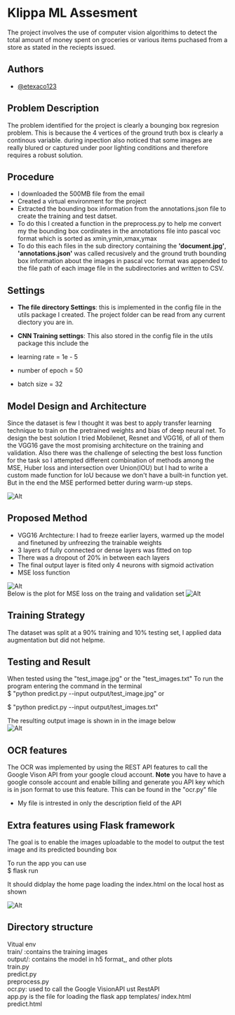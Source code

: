 
# Klippa ML Assesment

The project involves the use of computer vision algorithims to detect the total amount of money spent on groceries or various items puchased from a store as stated in the reciepts issued.


## Authors

- [@etexaco123](https://www.github.com/etexaco123)


## Problem Description
The problem identified for the project is clearly a bounging box regresion problem. This is because the 4 vertices of the ground truth box is clearly a continous variable. during inpection also noticed that some images are really blured or captured under poor lighting conditions and therefore requires a robust solution.

## Procedure
- I downloaded the 500MB file from the email  
- Created a virtual environment for the project  
- Extracted the bounding box information from the annotations.json  file to create the training and test datset.  
- To do this I created a function in the preprocess.py to help me convert my the bounding box cordinates in the annotations file into pascal voc format which is sorted as xmin,ymin,xmax,ymax  
- To do this each files in the sub directory containing the **'document.jpg'**, **'annotations.json'** was called recusively and the ground truth bounding box information about the images in pascal voc format was appended to the file path of each image file in the subdirectories and written to CSV. 

## Settings 
- **The file directory Settings**: this is implemented in the config file in the utils package I created. The project folder can be read from any current diectory you are in.  

- **CNN Training settings**: This also stored in the config file in the utils package this include the  
- learning rate = 1e - 5  
- number of epoch = 50
- batch size = 32

## Model Design and Architecture
Since the dataset is few I thought it was best to apply transfer learning technique to train on the pretrained weights and bias of deep neural net. To design the best solution I tried Mobilenet, Resnet and VGG16, of all of them the VGG16 gave the most promising architecture on the training and validation. Also there was the challenge of selecting the best loss function for the task so I attempted different combination of methods among the MSE, Huber loss and intersection over Union(IOU) but I had to write a custom made function for IoU because we don't have a built-in function yet. But in the end the MSE performed better during warm-up steps.

![Alt](https://github.com/etexaco123/Klippa-ML-Assesment/blob/main/output/model_architecture.png)

## Proposed Method
- VGG16 Archtecture: I had to freeze earlier layers, warmed up the model and finetuned by unfreezing the trainable weights
- 3 layers of fully connected or dense layers was fitted on top
- There was a dropout of 20% in between each layers  
- The final output layer is fited only 4 neurons with sigmoid activation
- MSE loss function  
  
![Alt](https://github.com/etexaco123/Klippa-ML-Assesment/blob/main/output/model_architecture.png)  
Below is the plot for MSE loss on the traing and validation set
![Alt](https://github.com/etexaco123/Klippa-ML-Assesment/blob/main/output/plot.png)

## Training Strategy
The dataset was split at a 90% training and 10% testing set, I applied data augmentation but did not helpme. 

## Testing and Result  
When tested using the "test_image.jpg" or the "test_images.txt"  To run the program entering the command in the terminal  
$ "python predict.py --input output/test_image.jpg" or  

$ "python predict.py --input output/test_images.txt"
  
The resulting output image is shown in in the image below  
![Alt](https://github.com/etexaco123/Klippa-ML-Assesment/blob/main/output/output_image.png)

## OCR features
The OCR was implemented by using the REST API features to call the Google Vison API from your google cloud account. **Note** you have to have a google console account and enable billing and generate you API key which is in json format to use this feature. This can be found in the "ocr.py" file
- My file is intrested in only the description field of the API

## Extra features using Flask framework
The goal is to enable the images uploadable to the model to output the test image and its predicted bounding box 

To run the app you can use   
$ flask run

It should didplay the home page loading the index.html on the local host as shown  
  
![Alt](https://github.com/etexaco123/Klippa-ML-Assesment/blob/main/output/index_page_snapshot.png)  
  
## Directory structure
Vitual env  
train/ :contains the training images  
output/: contains the model in h5 format,, and other plots  
train.py  
predict.py  
preprocess.py  
ocr.py: used to call the Google VisionAPI ust RestAPI  
app.py is the file for loading the flask app
templates/
index.html  
predict.html 

